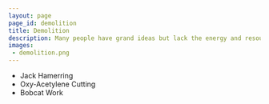 ```yaml
---
layout: page
page_id: demolition
title: Demolition
description: Many people have grand ideas but lack the energy and resources to get the ball rolling. We are here to help.
images: 
 - demolition.png
---
```

* Jack Hamerring
* Oxy-Acetylene Cutting
* Bobcat Work
